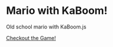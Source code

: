 # Mario with KaBoom!

Old school mario with KaBoom.js

[Checkout the Game!](https://ramchaik.github.io/mario-kaboom/)
